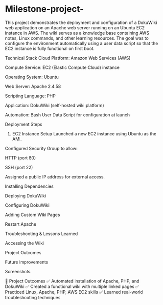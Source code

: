 # Milestone-project-
This project demonstrates the deployment and configuration of a DokuWiki web application on an Apache web server running on an Ubuntu EC2 instance in AWS.
The wiki serves as a knowledge base containing AWS notes, Linux commands, and other learning resources. The goal was to configure the environment automatically using a user data script so that the EC2 instance is fully functional on first boot.

Technical Stack
Cloud Platform: Amazon Web Services (AWS)

Compute Service: EC2 (Elastic Compute Cloud) instance

Operating System: Ubuntu

Web Server: Apache 2.4.58

Scripting Language: PHP

Application: DokuWiki (self-hosted wiki platform)

Automation: Bash User Data Script for configuration at launch

Deployment Steps
1. EC2 Instance Setup
Launched a new EC2 instance using Ubuntu as the AMI.

Configured Security Group to allow:

HTTP (port 80)

SSH (port 22)

Assigned a public IP address for external access.

Installing Dependencies

Deploying DokuWiki

Configuring DokuWiki

Adding Custom Wiki Pages

Restart Apache

Troubleshooting & Lessons Learned

Accessing the Wiki

Project Outcomes

Future Improvements

Screenshots

🎯 Project Outcomes
✅ Automated installation of Apache, PHP, and DokuWiki
✅ Created a functional wiki with multiple linked pages
✅ Practiced Linux, Apache, PHP, AWS EC2 skills
✅ Learned real-world troubleshooting techniques
